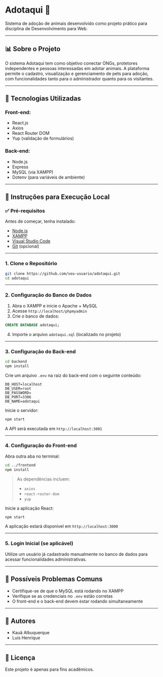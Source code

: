 # Adotaqui 🐾

Sistema de adoção de animais desenvolvido como projeto prático para disciplina de Desenvolvimento para Web.

---

## 📊 Sobre o Projeto

O sistema Adotaqui tem como objetivo conectar ONGs, protetores independentes e pessoas interessadas em adotar animais. A plataforma permite o cadastro, visualização e gerenciamento de pets para adoção, com funcionalidades tanto para o administrador quanto para os visitantes.

---

## 📁 Tecnologias Utilizadas

### Front-end:

* React.js
* Axios
* React Router DOM
* Yup (validação de formulários)

### Back-end:

* Node.js
* Express
* MySQL (via XAMPP)
* Dotenv (para variáveis de ambiente)

---

## 🚀 Instruções para Execução Local

### ✅ Pré-requisitos

Antes de começar, tenha instalado:

* [Node.js](https://nodejs.org/)
* [XAMPP](https://www.apachefriends.org/)
* [Visual Studio Code](https://code.visualstudio.com/)
* [Git](https://git-scm.com/) (opcional)

---

### 1. Clone o Repositório

```bash
git clone https://github.com/seu-usuario/adotaqui.git
cd adotaqui
```

---

### 2. Configuração do Banco de Dados

1. Abra o XAMPP e inicie o Apache + MySQL
2. Acesse `http://localhost/phpmyadmin`
3. Crie o banco de dados:

```sql
CREATE DATABASE adotaqui;
```

4. Importe o arquivo `adotaqui.sql` (localizado no projeto)

---

### 3. Configuração do Back-end

```bash
cd backend
npm install
```

Crie um arquivo `.env` na raiz do back-end com o seguinte conteúdo:

```env
DB_HOST=localhost
DB_USER=root
DB_PASSWORD=
DB_PORT=3306
DB_NAME=adotaqui
```

Inicie o servidor:

```bash
npm start
```

A API será executada em `http://localhost:3001`

---

### 4. Configuração do Front-end

Abra outra aba no terminal:

```bash
cd ../frontend
npm install
```

> As dependências incluem:
>
> * `axios`
> * `react-router-dom`
> * `yup`

Inicie a aplicação React:

```bash
npm start
```

A aplicação estará disponível em `http://localhost:3000`

---

### 5. Login Inicial (se aplicável)

Utilize um usuário já cadastrado manualmente no banco de dados para acessar funcionalidades administrativas.

---

## 🚫 Possíveis Problemas Comuns

* Certifique-se de que o MySQL está rodando no XAMPP
* Verifique se as credenciais no `.env` estão corretas
* O front-end e o back-end devem estar rodando simultaneamente

---

## 👤 Autores

* Kauã Albuquerque
* Luís Henrique

---

## 📄 Licença

Este projeto é apenas para fins acadêmicos.
